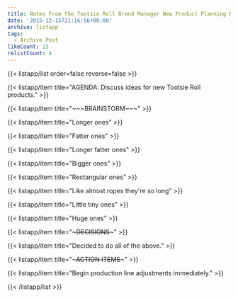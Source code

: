 ```yaml
---
title: Notes From the Tootsie Roll Brand Manager New Product Planning Meeting, 1991
date: '2015-12-15T21:16:56+00:00'
archive: listapp
tags: 
  - Archive Post
likeCount: 23
relistCount: 4
---
```



{{< listapp/list order=false reverse=false >}}

   {{< listapp/item title="AGENDA: Discuss ideas for new Tootsie Roll products." >}}

   {{< listapp/item title="\~\~\~BRAINSTORM~~~" >}}

   {{< listapp/item title="Longer ones" >}}

   {{< listapp/item title="Fatter ones" >}}

   {{< listapp/item title="Longer fatter ones" >}}

   {{< listapp/item title="Bigger ones" >}}

   {{< listapp/item title="Rectangular ones" >}}

   {{< listapp/item title="Like almost ropes they're so long" >}}

   {{< listapp/item title="Little tiny ones" >}}

   {{< listapp/item title="Huge ones" >}}

   {{< listapp/item title="~~~DECISIONS~~~" >}}

   {{< listapp/item title="Decided to do all of the above." >}}

   {{< listapp/item title="~~~ACTION ITEMS~~~" >}}

   {{< listapp/item title="Begin production line adjustments immediately." >}}

{{< /listapp/list >}}
